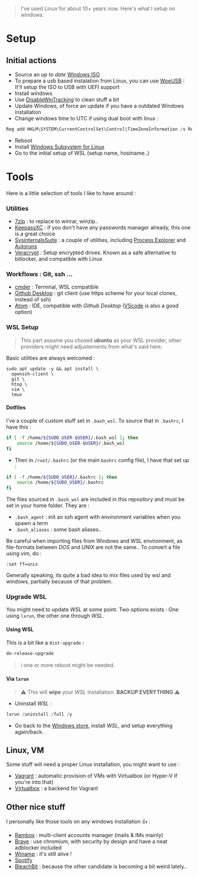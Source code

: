 > I've used Linux for about 10+ years now. Here's what I setup on windows.

# Setup

## Initial actions

-   Source an *up to date* [Windows ISO](https://www.microsoft.com/en-gb/software-download/windows10ISO)
-   To prepare a usb based instalation from Linux, you can use [WoeUSB](https://github.com/slacka/WoeUSB) : It'll setup the ISO to USB with UEFI support
-   Install windows
-   Use [DisableWinTracking](https://github.com/10se1ucgo/DisableWinTracking/releases/) to clean stuff a bit
-   Update Windows, of force an update if you have a outdated Windows installation
-   Change windows time to UTC if using dual boot with linux :

``` powershell
Reg add HKLM\SYSTEM\CurrentControlSet\Control\TimeZoneInformation /v RealTimeIsUniversal /t REG_QWORD /d 1
```

-   Reboot
-   Install [Windows Subsystem for Linux](https://docs.microsoft.com/en-us/windows/wsl/install-win10)
-   Go to the initial setup of WSL (setup name, hostname..)

# Tools

Here is a little selection of tools I like to have around :

### Utilities

-   [7zip](https://www.7-zip.org/) : to replace to winrar, winzip..
-   [KeepassXC](https://keepassxc.org/download/#windows) : if you don't have any passwords manager already, this one is a great choice
-   [SysinternalsSuite](https://docs.microsoft.com/en-us/sysinternals/downloads/) : a couple of utilities, including [Process Explorer](https://docs.microsoft.com/en-us/sysinternals/downloads/process-explorer) and [Autoruns](https://docs.microsoft.com/en-us/sysinternals/downloads/autoruns)
-   [Veracrypt](https://www.veracrypt.fr/en/Downloads.html) : Setup encrypted drives. Known as a safe alternative to bitlocker, and compatible with Linux

### Workflows : Git, ssh ...

-   [cmder](http://cmder.net/) : Terminal, WSL compatible
-   [Github Desktop](https://desktop.github.com/) : git client (use https scheme for your local clones, instead of ssh)
-   [Atom](https://atom.io/) : IDE, compatible with *Github Desktop* ([VScode](https://code.visualstudio.com/) is also a good option)

### WSL Setup

> This part assume you chosed **ubuntu** as your WSL provider, other providers might need adjustements from what's said here.

Basic utilities are always welcomed :

```
sudo apt update -y && apt install \
  openssh-client \
  git \
  htop \
  vim \
  tmux
```

#### Dotfiles

I've a couple of custom stuff set in `.bash_wsl`. To source that in `.bashrc`, I have this :

``` bash
if [ -f /home/${SUDO_USER-$USER}/.bash_wsl ]; then
    source /home/${SUDO_USER-$USER}/.bash_wsl
fi
```

- Then in `/root/.bashrc` (or the main `bashrc` config file), I have that set up :

``` bash
if [ -f /home/${SUDO_USER}/.bashrc ]; then
    source /home/${SUDO_USER}/.bashrc
fi
```

The files sourced in `.bash_wsl` are included in this repository and must be set in your home folder. They are :

-   `.bash_agent` : init an ssh agent with environment variables when you spawn a term
-   `.bash_aliases` : some bash aliases..

Be careful when importing files from Windows and WSL environment, as file-formats between *DOS* and *UNIX* are not the same.. To convert a file using vim, do :

``` vim
:set ff=unix
```

Generally speaking, its quite a bad idea to mix files used by wsl and windows, partially because of that problem.

### Upgrade WSL

You might need to update *WSL* at some point. Two options exists : One using `lxrun`, the other one through *WSL*.

#### Using WSL

This is a bit like a `dist-upgrade` :

``` bash
do-release-upgrade
```

> :information_source: one or more reboot might be needed.

#### Via `lxrun`

> :warning: This will **wipe** your *WSL* installation. **BACKUP EVERYTHING** :warning:

-   Uninstall *WSL* :

``` powershell
lxrun /uninstall /full /y
```

-   Go back to the [Windows store](https://docs.microsoft.com/en-us/windows/wsl/install-win10#install-your-linux-distribution-of-choice), install *WSL*, and setup everything again/back.

## Linux, VM

Some stuff will need a proper Linux installation, you might want to use :

-   [Vagrant](https://www.vagrantup.com/) : automatic provision of VMs with Virtualbox (or Hyper-V if you're into that)
-   [Virtualbox](https://www.virtualbox.org/) : a backend for Vagrant

## Other nice stuff

I personally like those tools on any windows installation :thumbsup: :

-   [Rambox](https://rambox.pro/#home) : multi-client accounts manager (mails & IMs mainly)
-   [Brave](https://laptop-updates.brave.com/latest/winx64) : use chromium, with security by design and have a neat adblocker included
-   [Winamp](https://www.winamp.com/) : it's still alive !
-   [Spotify](https://www.spotify.com/fr/download/windows)
-   [BleachBit](https://www.bleachbit.org/download/windows) : because the other candidate is becoming a bit weird lately..
